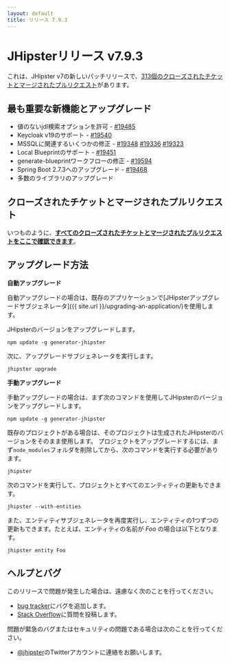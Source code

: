 ```yaml
---
layout: default
title: リリース 7.9.3
---
```


# JHipsterリリース v7.9.3

これは、JHipster v7の新しいパッチリリースで、[313個のクローズされたチケットとマージされたプルリクエスト](https://github.com/jhipster/generator-jhipster/issues?q=milestone%3A7.9.3+is%3Aclosed)があります。

## 最も重要な新機能とアップグレード

- 値のないjdl検索オプションを許可 - [#19485](https://github.com/jhipster/generator-jhipster/pull/19485)
- Keycloak v19のサポート - [#19540](https://github.com/jhipster/generator-jhipster/pull/19540)
- MSSQLに関連するいくつかの修正 - [#19348](https://github.com/jhipster/generator-jhipster/pull/19348) [#19336](https://github.com/jhipster/generator-jhipster/pull/19336) [#19323](https://github.com/jhipster/generator-jhipster/pull/19323)
- Local Blueprintのサポート - [#19451](https://github.com/jhipster/generator-jhipster/pull/19451)
- generate-blueprintワークフローの修正 - [#19594](https://github.com/jhipster/generator-jhipster/pull/19594)
- Spring Boot 2.7.3へのアップグレード - [#19468](https://github.com/jhipster/generator-jhipster/pull/19468)
- 多数のライブラリのアップグレード

## クローズされたチケットとマージされたプルリクエスト

いつものように、**[すべてのクローズされたチケットとマージされたプルリクエストをここで確認できます](https://github.com/jhipster/generator-jhipster/issues?q=milestone%3A7.9.3+is%3Aclosed)**。

## アップグレード方法

**自動アップグレード**

自動アップグレードの場合は、既存のアプリケーションで[JHipsterアップグレードサブジェネレータ]({{ site.url }}/upgrading-an-application/)を使用します。

JHipsterのバージョンをアップグレードします。

```
npm update -g generator-jhipster
```

次に、アップグレードサブジェネレータを実行します。

```
jhipster upgrade
```

**手動アップグレード**

手動アップグレードの場合は、まず次のコマンドを使用してJHipsterのバージョンをアップグレードします。

```
npm update -g generator-jhipster
```

既存のプロジェクトがある場合は、そのプロジェクトは生成されたJHipsterのバージョンをそのまま使用します。
プロジェクトをアップグレードするには、まず`node_modules`フォルダを削除してから、次のコマンドを実行する必要があります。

```
jhipster
```

次のコマンドを実行して、プロジェクトとすべてのエンティティの更新もできます。

```
jhipster --with-entities
```

また、エンティティサブジェネレータを再度実行し、エンティティの1つずつの更新もできます。たとえば、エンティティの名前が _Foo_ の場合は以下となります。

```
jhipster entity Foo
```

## ヘルプとバグ

このリリースで問題が発生した場合は、遠慮なく次のことを行ってください。

- [bug tracker](https://github.com/jhipster/generator-jhipster/issues?state=open)にバグを追加します。
- [Stack Overflow](http://stackoverflow.com/tags/jhipster/info)に質問を投稿します。

問題が緊急のバグまたはセキュリティの問題である場合は次のことを行ってください。

- [@jhipster](https://twitter.com/jhipster)のTwitterアカウントに連絡をお願いします。
